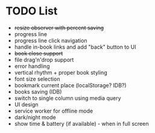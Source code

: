 # TODO List

* ~~resize observer with percent saving~~
* progress line
* progress line click navigation
* handle in-book links and add "back" button to UI
* ~~book close support~~
* file drag'n'drop support
* error handling
* vertical rhythm + proper book styling
* font size selection
* bookmark current place (localStorage? IDB?)
* books saving (IDB)
* switch to single column using media query
* UI design
* service worker for offline mode
* dark/night mode
* show time & battery (if available) - when in full screen
